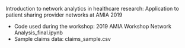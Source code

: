 Introduction to network analytics in healthcare research: Application to patient sharing provider networks at AMIA 2019

- Code used during the workshop: 2019 AMIA Workshop Network Analysis_final.ipynb
- Sample claims data: claims_sample.csv

